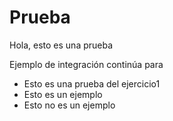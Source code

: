 # Prueba

Hola, esto es una prueba

Ejemplo de integración continúa para

* Esto es una prueba del ejercicio1
* Esto es un ejemplo
* Esto no es un ejemplo

